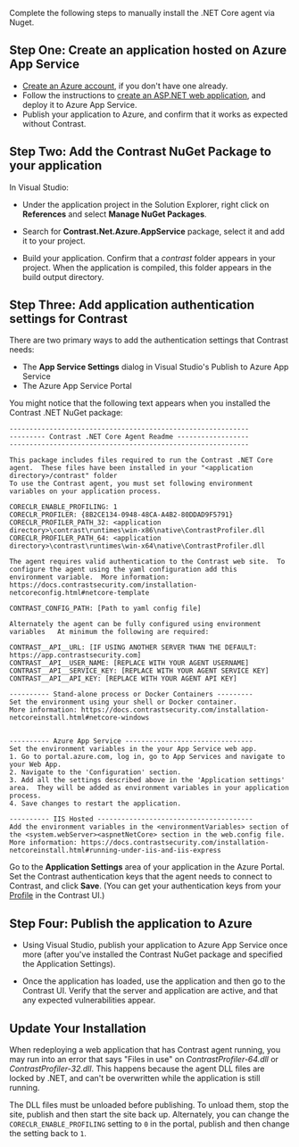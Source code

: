 <!--
title: "Installing Contrast .NET Core via Nuget Azure App Service package"
description: "Guide to installing .NET Core Agent on Azure App Service using the Nuget package"
tags: "installation configuration .Net Azure AppService site nuget visualstudio netcore"
-->

Complete the following steps to manually install the .NET Core agent via Nuget.

## Step One: Create an application hosted on Azure App Service

* [Create an Azure account](https://portal.azure.com/), if you don't have one already.
* Follow the instructions to [create an ASP.NET web application](https://docs.microsoft.com/en-us/azure/app-service/app-service-web-get-started-dotnet-framework), and deploy it to Azure App Service.
* Publish your application to Azure, and confirm that it works as expected without Contrast.

## Step Two: Add the Contrast NuGet Package to your application

In Visual Studio:

* Under the application project in the Solution Explorer, right click on **References** and select **Manage NuGet Packages**.

* Search for **Contrast.Net.Azure.AppService** package, select it and add it to your project.

* Build your application. Confirm that a *contrast* folder appears in your project. When the application is compiled, this folder appears in the build output directory.

## Step Three: Add application authentication settings for Contrast

There are two primary ways to add the authentication settings that Contrast needs:

* The **App Service Settings** dialog in Visual Studio's Publish to Azure App Service
* The Azure App Service Portal

You might notice that the following text appears when you installed the Contrast .NET NuGet package:

 ```
------------------------------------------------------------
--------- Contrast .NET Core Agent Readme ------------------
------------------------------------------------------------

This package includes files required to run the Contrast .NET Core agent.  These files have been installed in your "<application directory>/contrast" folder
To use the Contrast agent, you must set following environment variables on your application process.

CORECLR_ENABLE_PROFILING: 1
CORECLR_PROFILER: {8B2CE134-0948-48CA-A4B2-80DDAD9F5791}
CORECLR_PROFILER_PATH_32: <application directory>\contrast\runtimes\win-x86\native\ContrastProfiler.dll
CORECLR_PROFILER_PATH_64: <application directory>\contrast\runtimes\win-x64\native\ContrastProfiler.dll

The agent requires valid authentication to the Contrast web site.  To configure the agent using the yaml configuration add this
environment variable.  More information: https://docs.contrastsecurity.com/installation-netcoreconfig.html#netcore-template

CONTRAST_CONFIG_PATH: [Path to yaml config file]

Alternately the agent can be fully configured using environment variables   At minimum the following are required:

CONTRAST__API__URL: [IF USING ANOTHER SERVER THAN THE DEFAULT: https://app.contrastsecurity.com]
CONTRAST__API__USER_NAME: [REPLACE WITH YOUR AGENT USERNAME]
CONTRAST__API__SERVICE_KEY: [REPLACE WITH YOUR AGENT SERVICE KEY]
CONTRAST__API__API_KEY: [REPLACE WITH YOUR AGENT API KEY]

---------- Stand-alone process or Docker Containers ---------
Set the environment using your shell or Docker container.
More information: https://docs.contrastsecurity.com/installation-netcoreinstall.html#netcore-windows


---------- Azure App Service --------------------------------
Set the environment variables in the your App Service web app.
1. Go to portal.azure.com, log in, go to App Services and navigate to your Web App.
2. Navigate to the 'Configuration' section.
3. Add all the settings described above in the 'Application settings' area.  They will be added as environment variables in your application process.
4. Save changes to restart the application.

---------- IIS Hosted ---------------------------------------
Add the environment variables in the <environmentVariables> section of the <system.webServer><aspnetNetCore> section in the web.config file.
More information: https://docs.contrastsecurity.com/installation-netcoreinstall.html#running-under-iis-and-iis-express

```

Go to the **Application Settings** area of your application in the Azure Portal. Set the Contrast authentication keys that the agent needs to connect to Contrast, and click **Save**. (You can get your authentication keys from your [Profile](user-account.html#profile) in the Contrast UI.)

## Step Four: Publish the application to Azure

* Using Visual Studio, publish your application to Azure App Service once more (after you've installed the Contrast NuGet package and specified the Application Settings).

* Once the application has loaded, use the application and then go to the Contrast UI. Verify that the server and application are active, and that any expected vulnerabilities appear.

## Update Your Installation

When redeploying a web application that has Contrast agent running, you may run into an error that says "Files in use" on *ContrastProfiler-64.dll* or *ContrastProfiler-32.dll*. This happens because the agent DLL files are locked by .NET, and can't be overwritten while the application is still running.

The DLL files must be unloaded before publishing. To unload them, stop the site, publish and then start the site back up. Alternately, you can change the `CORECLR_ENABLE_PROFILING` setting to `0` in the portal, publish and then change the setting back to `1`.
